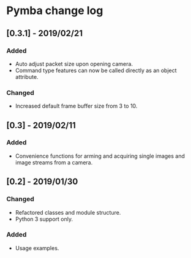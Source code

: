 # Pymba change log

## [0.3.1] - 2019/02/21
### Added
- Auto adjust packet size upon opening camera.
- Command type features can now be called directly as an object attribute.
### Changed
- Increased default frame buffer size from 3 to 10.

## [0.3] - 2019/02/11
### Added
- Convenience functions for arming and acquiring single images and image streams from a camera.

## [0.2] - 2019/01/30
### Changed
- Refactored classes and module structure.
- Python 3 support only.
### Added
- Usage examples.
